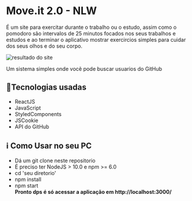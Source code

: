 <h1>  Move.it 2.0 - NLW</h1>
<p>É um site para exercitar durante o trabalho ou o estudo, assim como o pomodoro são intervalos de 25 minutos focados nos seus trabalhos e estudos e ao terminar o aplicativo mostrar exercircios simples para cuidar dos seus olhos e do seu corpo.</p>
<img src="https://raw.githubusercontent.com/franwanderley/devfinder/master/public/devfinder.jpg" alt="resultado do site"/>

<p>Um sistema simples onde vocẽ pode buscar usuarios do GitHub</p>

<h2> <g-emoji class="g-emoji" alias="rocket" fallback-src="https://github.githubassets.com/images/icons/emoji/unicode/1f680.png">🚀</g-emoji>Tecnologias usadas </h2> 
<ul>
    <li>ReactJS</li>
    <li>JavaScript</li>
    <li>StyledComponents</li>
    <li>JSCookie</li>
    <li>API do GitHub</li>
</ul>


<h2> <g-emoji class="g-emoji" alias="information_source" fallback-src="https://github.githubassets.com/images/icons/emoji/unicode/2139.png">ℹ️</g-emoji> Como Usar no seu PC</h2>
<ul>
    <li>Dá um git clone neste repositorio</li>
    <li>É preciso ter NodeJS > 10.0 e npm >= 6.0</li>
    <li>cd 'seu diretorio'</li>
    <li>npm install</li>
    <li>npm start</li>
    <strong>Pronto dps é só acessar a aplicação em http://localhost:3000/</strong>
 </ul>